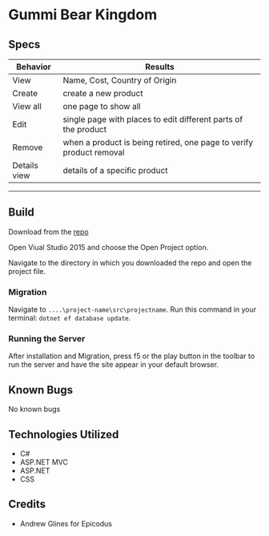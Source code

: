 # Gummi Bear Kingdom 

## Specs

| Behavior | Results |
|---|---|
| View | Name, Cost, Country of Origin |
| Create | create a new product |
| View all| one page to show all |
| Edit  | single page with places to edit different parts of the product |
| Remove | when a product is being retired, one page to verify product removal |
| Details view | details of a specific product |

<hr>

## Build

Download from the [repo](https://github.com/GrapeSalad/GB-Kingdom)

Open Viual Studio 2015 and choose the Open Project option.

Navigate to the directory in which you downloaded the repo and open the project file.

### Migration

Navigate to `....\project-name\src\projectname`.
Run this command in your terminal: `dotnet ef database update`.

### Running the Server

After installation and Migration, press f5 or the play button in the toolbar to run the server and have the site appear in your default browser.

## Known Bugs

No known bugs

## Technologies Utilized

* C#
* ASP.NET MVC
* ASP.NET
* CSS

## Credits

* Andrew Glines for Epicodus
